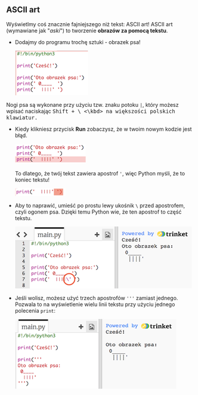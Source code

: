 ## ASCII art

Wyświetlmy coś znacznie fajniejszego niż tekst: ASCII art! ASCII art (wymawiane jak "*aski*") to tworzenie **obrazów za pomocą tekstu**.

+ Dodajmy do programu trochę sztuki - obrazek psa!
    
    ![screenshot](images/me-dog.png)

Nogi psa są wykonane przy użyciu tzw. znaku potoku `|`, który możesz wpisać naciskając <kbd>Shift + \ <\kbd> na większości polskich klawiatur.

+ Kiedy klikniesz przycisk **Run** zobaczysz, że w twoim nowym kodzie jest błąd.
    
    ![screenshot](images/me-dog-bug.png)
    
    To dlatego, że twój tekst zawiera apostrof `'`, więc Python myśli, że to koniec tekstu!
    
    ![screenshot](images/me-dog-quote.png)

+ Aby to naprawić, umieść po prostu lewy ukośnik `\` przed apostrofem, czyli ogonem psa. Dzięki temu Python wie, że ten apostrof to część tekstu.
    
    ![screenshot](images/me-dog-bug-fix.png)

+ Jeśli wolisz, możesz użyć trzech apostrofów `'''` zamiast jednego. Pozwala to na wyświetlenie wielu linii tekstu przy użyciu jednego polecenia `print`:
    
    ![screenshot](images/me-dog-triple-quote.png)
